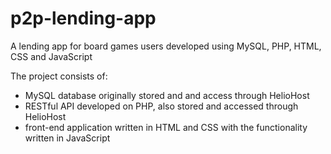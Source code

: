 # p2p-lending-app
A lending app for board games users developed using MySQL, PHP, HTML, CSS and JavaScript

The project consists of:
- MySQL database originally stored  and and access through HelioHost
- RESTful API developed on PHP, also stored and accessed through HelioHost
- front-end application written in HTML and CSS with the functionality written in JavaScript
